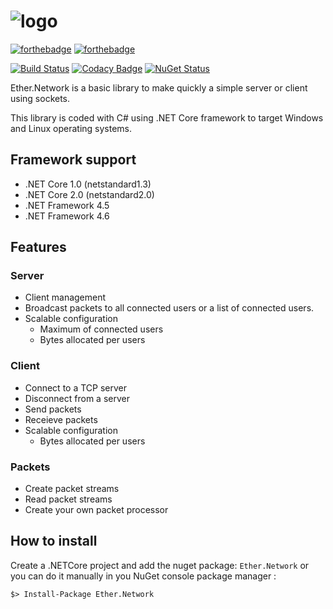 # ![logo](https://raw.githubusercontent.com/Eastrall/Ether.Network/master/resources/banner.png)

[![forthebadge](http://forthebadge.com/images/badges/made-with-c-sharp.svg)](http://forthebadge.com)
[![forthebadge](http://forthebadge.com/images/badges/built-with-love.svg)](http://forthebadge.com)

[![Build Status](https://travis-ci.org/Eastrall/Ether.Network.svg?branch=develop)](https://travis-ci.org/Eastrall/Ether.Network)
[![Codacy Badge](https://api.codacy.com/project/badge/Grade/e84d77087d6940f79061799383cc1432)](https://www.codacy.com/app/Eastrall/Ether.Network?utm_source=github.com&amp;utm_medium=referral&amp;utm_content=Eastrall/Ether.Network&amp;utm_campaign=Badge_Grade)
[![NuGet Status](https://img.shields.io/nuget/v/Ether.Network.svg)](https://www.nuget.org/packages/Ether.Network/)

Ether.Network is a basic library to make quickly a simple server or client using sockets.

This library is coded with C# using .NET Core framework to target Windows and Linux operating systems.

## Framework support

- .NET Core 1.0 (netstandard1.3)
- .NET Core 2.0 (netstandard2.0)
- .NET Framework 4.5
- .NET Framework 4.6

## Features

### Server

- Client management
- Broadcast packets to all connected users or a list of connected users.
- Scalable configuration
	- Maximum of connected users
	- Bytes allocated per users

### Client

- Connect to a TCP server
- Disconnect from a server
- Send packets
- Receieve packets
- Scalable configuration
	- Bytes allocated per users

### Packets
- Create packet streams
- Read packet streams
- Create your own packet processor

## How to install

Create a .NETCore project and add the nuget package: `Ether.Network` or you can do it manually in you NuGet console package manager :

```
$> Install-Package Ether.Network
```
